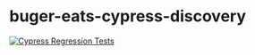 # buger-eats-cypress-discovery
[![Cypress Regression Tests](https://github.com/caiofperez/buger-eats-cypress-discovery/actions/workflows/workflow-cypress.yml/badge.svg?branch=main&event=push)](https://github.com/caiofperez/buger-eats-cypress-discovery/actions/workflows/workflow-cypress.yml)
